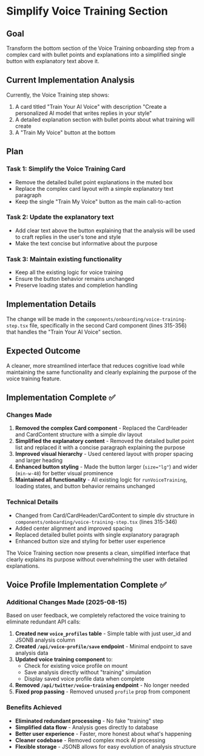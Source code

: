 # Simplify Voice Training Section

## Goal
Transform the bottom section of the Voice Training onboarding step from a complex card with bullet points and explanations into a simplified single button with explanatory text above it.

## Current Implementation Analysis
Currently, the Voice Training step shows:
1. A card titled "Train Your AI Voice" with description "Create a personalized AI model that writes replies in your style"
2. A detailed explanation section with bullet points about what training will create
3. A "Train My Voice" button at the bottom

## Plan

### Task 1: Simplify the Voice Training Card
- Remove the detailed bullet point explanations in the muted box
- Replace the complex card layout with a simple explanatory text paragraph
- Keep the single "Train My Voice" button as the main call-to-action

### Task 2: Update the explanatory text
- Add clear text above the button explaining that the analysis will be used to craft replies in the user's tone and style
- Make the text concise but informative about the purpose

### Task 3: Maintain existing functionality
- Keep all the existing logic for voice training
- Ensure the button behavior remains unchanged
- Preserve loading states and completion handling

## Implementation Details
The change will be made in the `components/onboarding/voice-training-step.tsx` file, specifically in the second Card component (lines 315-356) that handles the "Train Your AI Voice" section.

## Expected Outcome
A cleaner, more streamlined interface that reduces cognitive load while maintaining the same functionality and clearly explaining the purpose of the voice training feature.

## Implementation Complete ✅

### Changes Made
1. **Removed the complex Card component** - Replaced the CardHeader and CardContent structure with a simple div layout
2. **Simplified the explanatory content** - Removed the detailed bullet point list and replaced it with a concise paragraph explaining the purpose
3. **Improved visual hierarchy** - Used centered layout with proper spacing and larger heading
4. **Enhanced button styling** - Made the button larger (`size="lg"`) and wider (`min-w-48`) for better visual prominence
5. **Maintained all functionality** - All existing logic for `runVoiceTraining`, loading states, and button behavior remains unchanged

### Technical Details
- Changed from Card/CardHeader/CardContent to simple div structure in `components/onboarding/voice-training-step.tsx` (lines 315-346)
- Added center alignment and improved spacing
- Replaced detailed bullet points with single explanatory paragraph
- Enhanced button size and styling for better user experience

The Voice Training section now presents a clean, simplified interface that clearly explains its purpose without overwhelming the user with detailed explanations.

## Voice Profile Implementation Complete ✅

### Additional Changes Made (2025-08-15)

Based on user feedback, we completely refactored the voice training to eliminate redundant API calls:

1. **Created new `voice_profiles` table** - Simple table with just user_id and JSONB analysis column
2. **Created `/api/voice-profile/save` endpoint** - Minimal endpoint to save analysis data
3. **Updated voice training component** to:
   - Check for existing voice profile on mount
   - Save analysis directly without "training" simulation
   - Display saved voice profile data when complete
4. **Removed `/api/twitter/voice-training` endpoint** - No longer needed
5. **Fixed prop passing** - Removed unused `profile` prop from component

### Benefits Achieved
- **Eliminated redundant processing** - No fake "training" step
- **Simplified data flow** - Analysis goes directly to database
- **Better user experience** - Faster, more honest about what's happening
- **Cleaner codebase** - Removed complex mock AI processing
- **Flexible storage** - JSONB allows for easy evolution of analysis structure